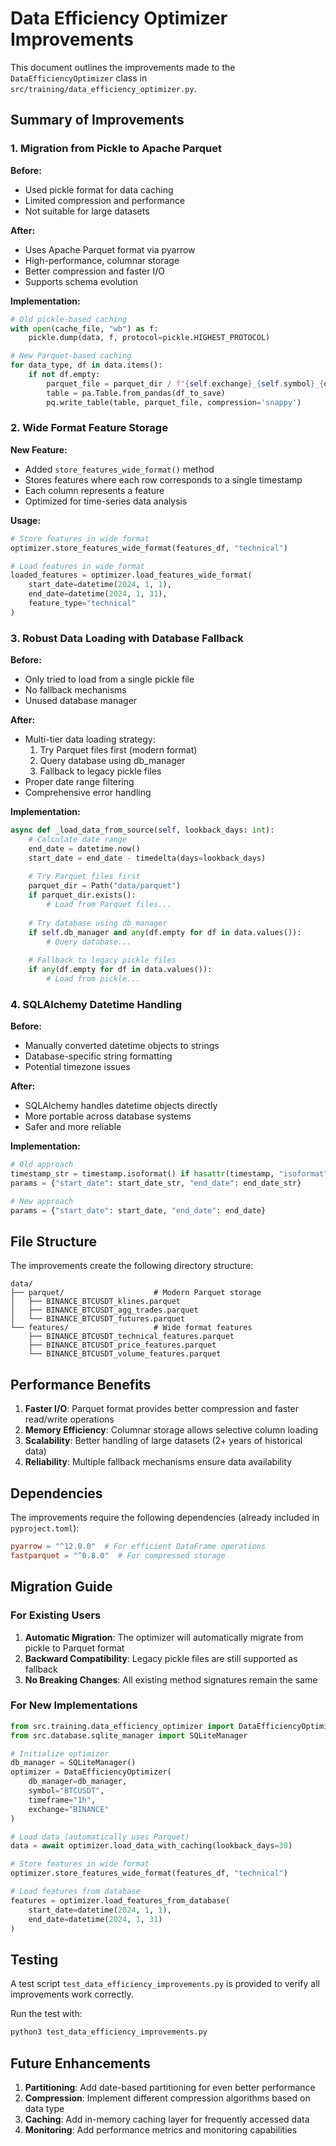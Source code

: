 # Data Efficiency Optimizer Improvements

This document outlines the improvements made to the `DataEfficiencyOptimizer` class in `src/training/data_efficiency_optimizer.py`.

## Summary of Improvements

### 1. Migration from Pickle to Apache Parquet

**Before:**
- Used pickle format for data caching
- Limited compression and performance
- Not suitable for large datasets

**After:**
- Uses Apache Parquet format via pyarrow
- High-performance, columnar storage
- Better compression and faster I/O
- Supports schema evolution

**Implementation:**
```python
# Old pickle-based caching
with open(cache_file, "wb") as f:
    pickle.dump(data, f, protocol=pickle.HIGHEST_PROTOCOL)

# New Parquet-based caching
for data_type, df in data.items():
    if not df.empty:
        parquet_file = parquet_dir / f"{self.exchange}_{self.symbol}_{data_type}.parquet"
        table = pa.Table.from_pandas(df_to_save)
        pq.write_table(table, parquet_file, compression='snappy')
```

### 2. Wide Format Feature Storage

**New Feature:**
- Added `store_features_wide_format()` method
- Stores features where each row corresponds to a single timestamp
- Each column represents a feature
- Optimized for time-series data analysis

**Usage:**
```python
# Store features in wide format
optimizer.store_features_wide_format(features_df, "technical")

# Load features in wide format
loaded_features = optimizer.load_features_wide_format(
    start_date=datetime(2024, 1, 1),
    end_date=datetime(2024, 1, 31),
    feature_type="technical"
)
```

### 3. Robust Data Loading with Database Fallback

**Before:**
- Only tried to load from a single pickle file
- No fallback mechanisms
- Unused database manager

**After:**
- Multi-tier data loading strategy:
  1. Try Parquet files first (modern format)
  2. Query database using db_manager
  3. Fallback to legacy pickle files
- Proper date range filtering
- Comprehensive error handling

**Implementation:**
```python
async def _load_data_from_source(self, lookback_days: int):
    # Calculate date range
    end_date = datetime.now()
    start_date = end_date - timedelta(days=lookback_days)
    
    # Try Parquet files first
    parquet_dir = Path("data/parquet")
    if parquet_dir.exists():
        # Load from Parquet files...
    
    # Try database using db_manager
    if self.db_manager and any(df.empty for df in data.values()):
        # Query database...
    
    # Fallback to legacy pickle files
    if any(df.empty for df in data.values()):
        # Load from pickle...
```

### 4. SQLAlchemy Datetime Handling

**Before:**
- Manually converted datetime objects to strings
- Database-specific string formatting
- Potential timezone issues

**After:**
- SQLAlchemy handles datetime objects directly
- More portable across database systems
- Safer and more reliable

**Implementation:**
```python
# Old approach
timestamp_str = timestamp.isoformat() if hasattr(timestamp, "isoformat") else str(timestamp)
params = {"start_date": start_date_str, "end_date": end_date_str}

# New approach
params = {"start_date": start_date, "end_date": end_date}
```

## File Structure

The improvements create the following directory structure:

```
data/
├── parquet/                    # Modern Parquet storage
│   ├── BINANCE_BTCUSDT_klines.parquet
│   ├── BINANCE_BTCUSDT_agg_trades.parquet
│   └── BINANCE_BTCUSDT_futures.parquet
└── features/                   # Wide format features
    ├── BINANCE_BTCUSDT_technical_features.parquet
    ├── BINANCE_BTCUSDT_price_features.parquet
    └── BINANCE_BTCUSDT_volume_features.parquet
```

## Performance Benefits

1. **Faster I/O**: Parquet format provides better compression and faster read/write operations
2. **Memory Efficiency**: Columnar storage allows selective column loading
3. **Scalability**: Better handling of large datasets (2+ years of historical data)
4. **Reliability**: Multiple fallback mechanisms ensure data availability

## Dependencies

The improvements require the following dependencies (already included in `pyproject.toml`):

```toml
pyarrow = "^12.0.0"  # For efficient DataFrame operations
fastparquet = "^0.8.0"  # For compressed storage
```

## Migration Guide

### For Existing Users

1. **Automatic Migration**: The optimizer will automatically migrate from pickle to Parquet format
2. **Backward Compatibility**: Legacy pickle files are still supported as fallback
3. **No Breaking Changes**: All existing method signatures remain the same

### For New Implementations

```python
from src.training.data_efficiency_optimizer import DataEfficiencyOptimizer
from src.database.sqlite_manager import SQLiteManager

# Initialize optimizer
db_manager = SQLiteManager()
optimizer = DataEfficiencyOptimizer(
    db_manager=db_manager,
    symbol="BTCUSDT",
    timeframe="1h",
    exchange="BINANCE"
)

# Load data (automatically uses Parquet)
data = await optimizer.load_data_with_caching(lookback_days=30)

# Store features in wide format
optimizer.store_features_wide_format(features_df, "technical")

# Load features from database
features = optimizer.load_features_from_database(
    start_date=datetime(2024, 1, 1),
    end_date=datetime(2024, 1, 31)
)
```

## Testing

A test script `test_data_efficiency_improvements.py` is provided to verify all improvements work correctly.

Run the test with:
```bash
python3 test_data_efficiency_improvements.py
```

## Future Enhancements

1. **Partitioning**: Add date-based partitioning for even better performance
2. **Compression**: Implement different compression algorithms based on data type
3. **Caching**: Add in-memory caching layer for frequently accessed data
4. **Monitoring**: Add performance metrics and monitoring capabilities